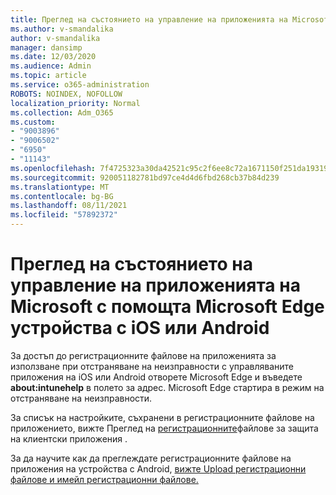```yaml
---
title: Преглед на състоянието на управление на приложенията на Microsoft с помощта Microsoft Edge устройства с iOS или Android
ms.author: v-smandalika
author: v-smandalika
manager: dansimp
ms.date: 12/03/2020
ms.audience: Admin
ms.topic: article
ms.service: o365-administration
ROBOTS: NOINDEX, NOFOLLOW
localization_priority: Normal
ms.collection: Adm_O365
ms.custom:
- "9003896"
- "9006502"
- "6950"
- "11143"
ms.openlocfilehash: 7f4725323a30da42521c95c2f6ee8c72a1671150f251da193199d140f17beb66
ms.sourcegitcommit: 920051182781bd97ce4d4d6fbd268cb37b84d239
ms.translationtype: MT
ms.contentlocale: bg-BG
ms.lasthandoff: 08/11/2021
ms.locfileid: "57892372"
---
```

# <a name="view-the-management-status-of-microsoft-apps-by-using-microsoft-edge-for-ios-or-android-devices"></a>Преглед на състоянието на управление на приложенията на Microsoft с помощта Microsoft Edge устройства с iOS или Android

За достъп до регистрационните файлове на приложенията за използване при отстраняване на неизправности с управляваните приложения на iOS или Android отворете Microsoft Edge и въведете **about:intunehelp** в полето за адрес. Microsoft Edge стартира в режим на отстраняване на неизправности.

За списък на настройките, съхранени в регистрационните файлове на приложението, вижте Преглед на [регистрационните](https://docs.microsoft.com/mem/intune/apps/app-protection-policy-settings-log)файлове за защита на клиентски приложения .

За да научите как да преглеждате регистрационните файлове на приложения на устройства с Android, [вижте Upload регистрационни файлове и имейл регистрационни файлове.](https://docs.microsoft.com/mem/intune/user-help/send-logs-to-your-it-admin-by-email-android)